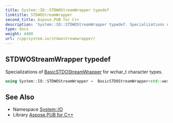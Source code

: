 ```yaml
---
title: System::IO::STDWOStreamWrapper typedef
linktitle: STDWOStreamWrapper
second_title: Aspose.PUB for C++
description: 'System::IO::STDWOStreamWrapper typedef. Specializations of BasicSTDOStreamWrapper for wchar_t character types in C++.'
type: docs
weight: 4400
url: /cpp/system.io/stdwostreamwrapper/
---
```

## STDWOStreamWrapper typedef


Specializations of [BasicSTDOStreamWrapper](../basicstdostreamwrapper/) for wchar_t character types.

```cpp
using System::IO::STDWOStreamWrapper =  BasicSTDOStreamWrapper<std::wostream>
```

## See Also

* Namespace [System::IO](../)
* Library [Aspose.PUB for C++](../../)
